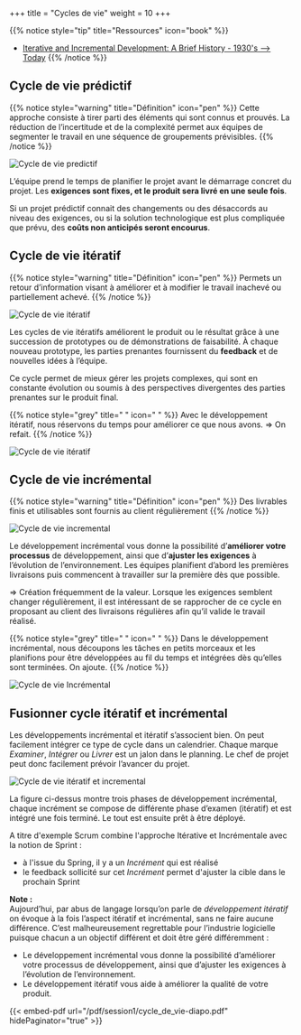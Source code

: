 +++
title = "Cycles de vie"
weight = 10
+++

{{% notice style="tip" title="Ressources" icon="book" %}}
- [Iterative and Incremental Development: A Brief History - 1930's --> Today](https://www.craiglarman.com/wiki/downloads/misc/history-of-iterative-larman-and-basili-ieee-computer.pdf)
{{% /notice %}}


## Cycle de vie prédictif

{{% notice style="warning" title="Définition" icon="pen" %}}
Cette approche consiste à tirer parti des éléments qui sont connus et prouvés. La réduction
de l’incertitude et de la complexité permet aux équipes de segmenter le travail en une séquence de
groupements prévisibles.
{{% /notice %}}

![Cycle de vie predictif](../images/cyclevie_predictif.png)

L’équipe prend le temps de planifier le projet avant le démarrage concret du projet. Les **exigences sont fixes, et le produit sera livré en une seule fois**.

Si un projet prédictif connait des changements ou des désaccords au niveau des exigences, ou si la
solution technologique est plus compliquée que prévu, des **coûts non anticipés seront encourus**.

## Cycle de vie itératif

{{% notice style="warning" title="Définition" icon="pen" %}}
Permets un retour d’information visant à améliorer et à modifier le travail inachevé ou
partiellement achevé.
{{% /notice %}}

![Cycle de vie itératif](../images/cyclevieiteratif.png)


Les cycles de vie itératifs améliorent le produit ou le résultat grâce à une succession de prototypes ou de démonstrations de faisabilité. À chaque nouveau prototype, les parties prenantes fournissent du
**feedback** et de nouvelles idées à l’équipe.

Ce cycle permet de mieux gérer les projets complexes, qui sont en constante évolution ou soumis à des perspectives divergentes des parties prenantes sur le produit final.

{{% notice style="grey" title=" " icon=" " %}}
Avec le développement itératif, nous réservons du temps pour améliorer ce que nous
avons. ⇒ On refait.
{{% /notice %}}

![Cycle de vie itératif](../images/exemple_iteratif.png)


## Cycle de vie incrémental

{{% notice style="warning" title="Définition" icon="pen" %}}
Des livrables finis et utilisables sont fournis au client régulièrement
{{% /notice %}}

![Cycle de vie incremental](../images/cycleincremental.png)

Le développement incrémental vous donne la possibilité d’**améliorer votre processus** de développement, ainsi que d’**ajuster les exigences** à l’évolution de l’environnement. Les équipes planifient
d’abord les premières livraisons puis commencent à travailler sur la première dès que possible.

⇒ Création fréquemment de la valeur. Lorsque les exigences semblent changer régulièrement, il est intéressant de se rapprocher de ce cycle en proposant au client des livraisons régulières afin qu’il valide le travail réalisé.

{{% notice style="grey" title=" " icon=" " %}}
Dans le développement incrémental, nous découpons les tâches en petits morceaux
et les planifions pour être développées au fil du temps et intégrées dès qu’elles sont terminées. On
ajoute.
{{% /notice %}}

![Cycle de vie Incrémental](../images/exemple_incremental.png)

## Fusionner cycle itératif et incrémental

Les développements incrémental et itératif s’associent bien. On peut facilement intégrer ce type de
cycle dans un calendrier. Chaque marque *Examiner*, *Intégrer* ou *Livrer* est un jalon dans le planning.
Le chef de projet peut donc facilement prévoir l’avancer du projet.

![Cycle de vie itératif et incremental](../images/cycleincremental1.png)

La figure ci-dessus montre trois phases de développement incrémental, chaque incrément se compose
de différente phase d’examen (itératif) et est intégré une fois terminé. Le tout est ensuite prêt à être
déployé.

A titre d'exemple Scrum combine l'approche Itérative et Incrémentale avec la notion de Sprint :
- à l'issue du Spring, il y a un *Incrément* qui est réalisé
- le feedback sollicité sur cet *Incrément* permet d'ajuster la cible dans le prochain Sprint

**Note :**  
Aujourd’hui, par abus de langage lorsqu’on parle de *développement itératif* on évoque à la fois l’aspect itératif et incrémental, sans ne faire aucune différence. C’est malheureusement regrettable pour
l’industrie logicielle puisque chacun a un objectif différent et doit être géré différemment :
- Le développement incrémental vous donne la possibilité d’améliorer votre processus de développement, ainsi que d’ajuster les exigences à l’évolution de l’environnement.
- Le développement itératif vous aide à améliorer la qualité de votre produit.

{{< embed-pdf url="/pdf/session1/cycle_de_vie-diapo.pdf" hidePaginator="true" >}}